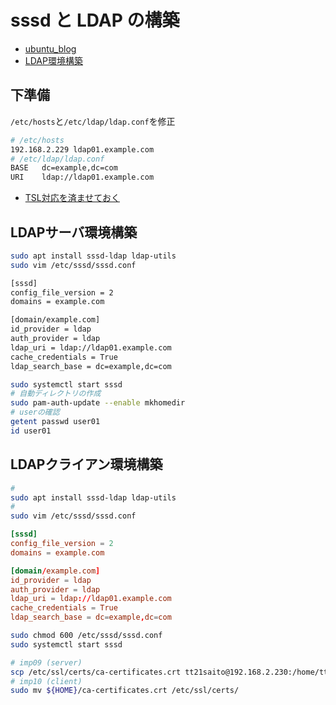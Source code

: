 # sssd と LDAP の構築
- [ubuntu_blog](https://ubuntu.com/server/docs/service-sssd-ldap)
- [LDAP環境構築](./ldap.md)

## 下準備
`/etc/hosts`と`/etc/ldap/ldap.conf`を修正
```sh
# /etc/hosts
192.168.2.229 ldap01.example.com
# /etc/ldap/ldap.conf
BASE   dc=example,dc=com
URI    ldap://ldap01.example.com
```
- [TSL対応を済ませておく](https://ubuntu.com/server/docs/service-ldap-with-tls)

## LDAPサーバ環境構築
```sh
sudo apt install sssd-ldap ldap-utils
sudo vim /etc/sssd/sssd.conf
```
```sh
[sssd]
config_file_version = 2
domains = example.com

[domain/example.com]
id_provider = ldap
auth_provider = ldap
ldap_uri = ldap://ldap01.example.com
cache_credentials = True
ldap_search_base = dc=example,dc=com
```
```sh
sudo systemctl start sssd
# 自動ディレクトリの作成
sudo pam-auth-update --enable mkhomedir
# userの確認
getent passwd user01
id user01
```


## LDAPクライアン環境構築
```sh
#
sudo apt install sssd-ldap ldap-utils
# 
sudo vim /etc/sssd/sssd.conf
```
```conf
[sssd]
config_file_version = 2
domains = example.com

[domain/example.com]
id_provider = ldap
auth_provider = ldap
ldap_uri = ldap://ldap01.example.com
cache_credentials = True
ldap_search_base = dc=example,dc=com
```
```sh
sudo chmod 600 /etc/sssd/sssd.conf
sudo systemctl start sssd
```


```sh
# imp09 (server)
scp /etc/ssl/certs/ca-certificates.crt tt21saito@192.168.2.230:/home/tt21saito
# imp10 (client)
sudo mv ${HOME}/ca-certificates.crt /etc/ssl/certs/
```